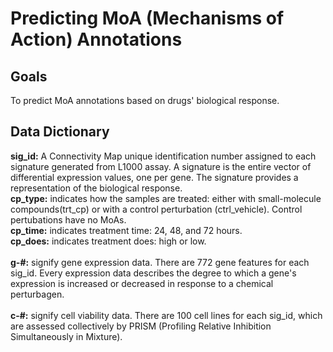 # Predicting MoA (Mechanisms of Action) Annotations
## Goals
To predict MoA annotations based on drugs' biological response.
## Data Dictionary
**sig_id:** A Connectivity Map unique identification number assigned to each signature generated from L1000 assay. A signature is the entire vector of differential expression values, one per gene. The signature provides a representation of the biological response.<br> 
**cp_type:** indicates how the samples are treated: either with small-molecule compounds(trt_cp) or with a control perturbation (ctrl_vehicle). Control pertubations have no MoAs.<br> 
**cp_time:** indicates treatment time: 24, 48, and 72 hours.<br> 
**cp_does:** indicates treatment does: high or low.<br>  
**g-#:** signify gene expression data. There are 772 gene features for each sig_id. Every expression data describes the degree to which a gene's expression is increased or decreased in response to a chemical perturbagen.<br>  
**c-#:** signify cell viability data. There are 100 cell lines for each sig_id, which are assessed collectively by PRISM (Profiling Relative Inhibition Simultaneously in Mixture).<br>  